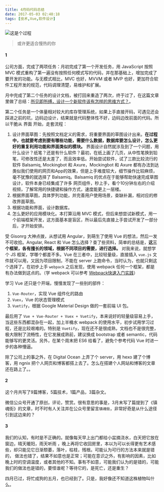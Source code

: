 ```yaml
---
title: 4月码代码总结
date: 2017-05-03 02:48:18
tags: [技术,Vue,软件设计]
---
```

![这是个过程](http://upload-images.jianshu.io/upload_images/2736397-3f14f9030ab2ba76.jpg?imageMogr2/auto-orient/strip%7CimageView2/2/w/1240)

> 或许更适合慢热的你

#### 1
公司方面，完成了两项任务：月初完成了第一个开发任务，用 JavaScript 按照 MVC 模式重构了第一遍没有按照任何模式写的代码，并在那基础上，增加完成了要开发的功能。与无模式相比，MVC 也好，MVVM 或者 MVP 也好，更加符合软件工程开发的规范，代码调理清楚，易维护和扩展。

月中完成了第二个任务的设计文档，被打回来重造了两次，终于过了，在这篇文章里做了总结：[所见即所缚，设计一个新软件该有怎样的思维方式？](http://www.jianshu.com/p/07dcd86e2a39)。

第二个任务是一个体量相对较大的库存管理系统，如果上手直接开码，可遇见还会踩进之前的坑，边码边设计，结果就是代码整体性不好，边码边改前面的代码。所以干脆从 界面 开始，走套流程：

1. 设计界面草图：先按照文档定义的需求，将重要界面的草图设计出来。**在过程中，也就要考虑到要有哪些功能，需要什么数据，数据库要怎么设计，怎么更好的重复利用功能和界面类似的模块。**
界面设计自然就涉及到了一个问题，用什么设计？纸笔？还是有什么软件？最初，在纸上画了几页，从中性笔换到铅笔，可修改性还是太差了，而且效率低。开始尝试软件，试了三款比较流行的软件 Balsamiq, Mockingbot 和 Axure，Mockingbot 和 Axure 都有办法到达类似我们使用的网页和App的效果，但是上手难度较大，细节操作比较麻烦，毫不犹豫的就选择了 Balsamiq。Balsamiq 的优点在于能够帮助快速完成草图设计，软件本身已经集成了许多 网页组件，秒上手，看个10分钟左右的介绍视频，了解常用的快捷键和操作方式，速度能更上一层楼。
2. 根据界面草图，具体罗列功能，并完善用户使用场景，查缺补漏，相对应的修改界面草图。
3. 根据功能和界面，设计数据库。
4. 怎么更好的应用模块化。本打算沿用 MVC 模式，但后来想尝试新模式，用一个前端框架开发，这方面基本是盲区，所以最后先直接上手尝试开发了一部分后，才开始安排。

受 Gisonrg 大神点拨，从想试用 Angular，到萌生了使用 Vue 的想法，然后一发不可收拾。Angular, React 和 Vue 怎么选择？查了些资料，简单的总结是，**这三个框架，各有擅长的领域，根据不同项目的需要，进行选择。** 对我来说，就想学个 JS 框架，学哪个都差不多。Vue 在三者中，比较轻量级，直接插入 `vue.js` 文件就可以用，又因为项目限制，不能在 server 上跑命令，当时认为，也就只剩这个选择了。在初步上手 `webpack` 之后发现，使用 webpack 任何一个框架，都是有办法做到这点的。（学 webpack 可以参考 [Webpack快速入门实践](http://www.jianshu.com/p/7f121a84a474)）

学习 Vue 还只是个开端，慢慢发现了一些别的部件：
1. `Vue-Router`，实现 Vue 组件化的路由
2. `Vuex`，Vue 的状态管理模式
3. `Vuetify`，根据 Google Material Design 做的一套前端 UI 包。

最后用了 `Vue + Vue-Router + Vuex + Vuetify`，本来说好的轻量级容易上手，当这些东西都混杂在一起，加上半桶水 webpack 的使用水平，初步试用学习过程，还是比较艰难的。特别是 `Vuetify`，现在还不是很成熟，文档也不是很完整，极大限制了流畅性，在它发展成熟前，建议换成 bootstrap 或者 semantic，代码能够写的更灵活。另外，在某个周末把 ES6 给看了，避免个参考代码 Vue 时进一步的各种懵逼。

除了公司上的事之外，在 Digital Ocean 上弄了个 server，用 hexo 建了个博客，用 ngnix 把个人网页和博客都搭上去了。怎么在搭建个人网站和博客的文章还在路上了。。

#### 2
这个月共写了9篇博客，5篇技术，1篇产品，3篇杂文。

微信公众号开通了原创，评论，赞赏。很有意思的事是，3月末写了篇提到了《镇魂街》的文章，时不时有人关注并在公众号里留言`镇魂街`，非常好奇是从什么途径引到这边来的？

#### 3
我们的认知，有时是不正确的。就像每天早上出门都给小盆摘浇水，白天把它放在窗边，晴天暖阳，雨天听雨 ，晚上再将它收回房里，本以为可以长得更有艺术感些，却只能见它日渐颓萎，落叶，枯枝，残根。可能认为可行的方法本来就是错的， 做法也错了，结果不如意也是正常；可能在意识之外，有影响的因素，比如晚上时的空调温度，或者其他的不知。事有不如意，可能我们认为的是错的，可能我们的做法也是错的，要怪谁呢？等待它的，是死亡，还是重生？

四月已过，将忙成狗的五月，也已经到了。只是，我好像还不知道这株植物叫什么。
